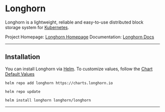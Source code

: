 # Longhorn

Longhorn is a lightweight, reliable and easy-to-use distributed block storage system for [Kubernetes](Coding%20Cheat%20Sheets/kubernetes/kubernetes.md).

Project Homepage: [Longhorn Homepage](https://longhorn.io)
Documentation: [Longhorn Docs](https://longhorn.io/docs/)

---
## Installation

You can install Longhorn via [Helm](tools/helm.md). To customize values, follow the [Chart Default Values](https://github.com/longhorn/longhorn/blob/master/chart/values.yaml)

```shell
helm repo add longhorn https://charts.longhorn.io

helm repo update

helm install longhorn longhorn/longhorn
```

---
